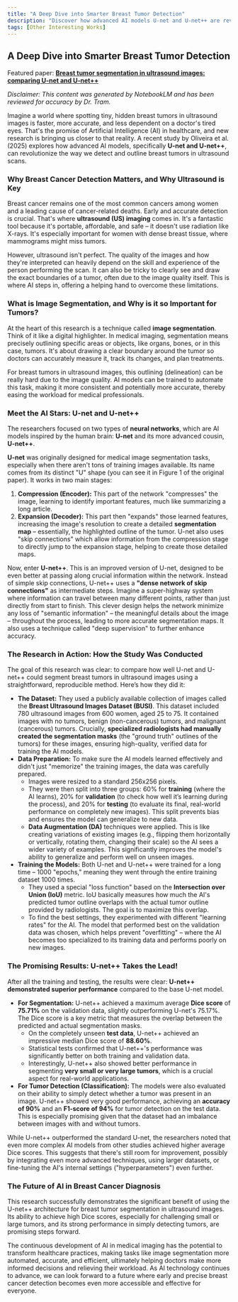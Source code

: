 ```yaml
---
title: "A Deep Dive into Smarter Breast Tumor Detection"
description: "Discover how advanced AI models U-net and U-net++ are revolutionizing breast tumor detection in ultrasound images. Learn how these neural networks achieve 88.60% accuracy in tumor segmentation, why U-net++ outperforms standard U-net, and what this means for faster, more precise breast cancer diagnosis."
tags: [Other Interesting Works]
---
```

## A Deep Dive into Smarter Breast Tumor Detection

Featured paper: [**Breast tumor segmentation in ultrasound images: comparing U‑net and U‑net++**](https://doi.org/10.1007/s42600-025-00402-w)

*Disclaimer: This content was generated by NotebookLM and has been reviewed for accuracy by Dr. Tram.*

Imagine a world where spotting tiny, hidden breast tumors in ultrasound images is faster, more accurate, and less dependent on a doctor's tired eyes. That's the promise of Artificial Intelligence (AI) in healthcare, and new research is bringing us closer to that reality. A recent study by Oliveira et al. (2025) explores how advanced AI models, specifically **U-net and U-net++**, can revolutionize the way we detect and outline breast tumors in ultrasound scans.

### Why Breast Cancer Detection Matters, and Why Ultrasound is Key

Breast cancer remains one of the most common cancers among women and a leading cause of cancer-related deaths. Early and accurate detection is crucial. That's where **ultrasound (US) imaging** comes in. It's a fantastic tool because it's portable, affordable, and safe – it doesn't use radiation like X-rays. It's especially important for women with dense breast tissue, where mammograms might miss tumors.

However, ultrasound isn't perfect. The quality of the images and how they're interpreted can heavily depend on the skill and experience of the person performing the scan. It can also be tricky to clearly see and draw the exact boundaries of a tumor, often due to the image quality itself. This is where AI steps in, offering a helping hand to overcome these limitations.

### What is Image Segmentation, and Why is it so Important for Tumors?

At the heart of this research is a technique called **image segmentation**. Think of it like a digital highlighter. In medical imaging, segmentation means precisely outlining specific areas or objects, like organs, bones, or in this case, tumors. It's about drawing a clear boundary around the tumor so doctors can accurately measure it, track its changes, and plan treatments.

For breast tumors in ultrasound images, this outlining (delineation) can be really hard due to the image quality. AI models can be trained to automate this task, making it more consistent and potentially more accurate, thereby easing the workload for medical professionals.

### Meet the AI Stars: U-net and U-net++

The researchers focused on two types of **neural networks**, which are AI models inspired by the human brain: **U-net** and its more advanced cousin, **U-net++**.

**U-net** was originally designed for medical image segmentation tasks, especially when there aren't tons of training images available. Its name comes from its distinct "U" shape (you can see it in Figure 1 of the original paper). It works in two main stages:
1.  **Compression (Encoder):** This part of the network "compresses" the image, learning to identify important features, much like summarizing a long article.
2.  **Expansion (Decoder):** This part then "expands" those learned features, increasing the image's resolution to create a detailed **segmentation map** – essentially, the highlighted outline of the tumor.
U-net also uses "skip connections" which allow information from the compression stage to directly jump to the expansion stage, helping to create those detailed maps.

Now, enter **U-net++**. This is an improved version of U-net, designed to be even better at passing along crucial information within the network. Instead of simple skip connections, U-net++ uses a **"dense network of skip connections"** as intermediate steps. Imagine a super-highway system where information can travel between many different points, rather than just directly from start to finish. This clever design helps the network minimize any loss of "semantic information" – the meaningful details about the image – throughout the process, leading to more accurate segmentation maps. It also uses a technique called "deep supervision" to further enhance accuracy.

### The Research in Action: How the Study Was Conducted

The goal of this research was clear: to compare how well U-net and U-net++ could segment breast tumors in ultrasound images using a straightforward, reproducible method. Here’s how they did it:

*   **The Dataset:** They used a publicly available collection of images called the **Breast Ultrasound Images Dataset (BUSI)**. This dataset included 780 ultrasound images from 600 women, aged 25 to 75. It contained images with no tumors, benign (non-cancerous) tumors, and malignant (cancerous) tumors. Crucially, **specialized radiologists had manually created the segmentation masks** (the "ground truth" outlines of the tumors) for these images, ensuring high-quality, verified data for training the AI models.
*   **Data Preparation:** To make sure the AI models learned effectively and didn't just "memorize" the training images, the data was carefully prepared.
    *   Images were resized to a standard 256x256 pixels.
    *   They were then split into three groups: 60% for **training** (where the AI learns), 20% for **validation** (to check how well it’s learning during the process), and 20% for **testing** (to evaluate its final, real-world performance on completely new images). This split prevents bias and ensures the model can generalize to new data.
    *   **Data Augmentation (DA)** techniques were applied. This is like creating variations of existing images (e.g., flipping them horizontally or vertically, rotating them, changing their scale) so the AI sees a wider variety of examples. This significantly improves the model's ability to generalize and perform well on unseen images.
*   **Training the Models:** Both U-net and U-net++ were trained for a long time – 1000 "epochs," meaning they went through the entire training dataset 1000 times.
    *   They used a special "loss function" based on the **Intersection over Union (IoU)** metric. IoU basically measures how much the AI's predicted tumor outline overlaps with the actual tumor outline provided by radiologists. The goal is to maximize this overlap.
    *   To find the best settings, they experimented with different "learning rates" for the AI. The model that performed best on the validation data was chosen, which helps prevent "overfitting" – where the AI becomes too specialized to its training data and performs poorly on new images.

### The Promising Results: U-net++ Takes the Lead!

After all the training and testing, the results were clear: **U-net++ demonstrated superior performance** compared to the base U-net model.

*   **For Segmentation:** U-net++ achieved a maximum average **Dice score** of **75.71%** on the validation data, slightly outperforming U-net's 75.17%. The Dice score is a key metric that measures the overlap between the predicted and actual segmentation masks.
    *   On the completely unseen **test data**, U-net++ achieved an impressive median Dice score of **88.60%**.
    *   Statistical tests confirmed that U-net++'s performance was significantly better on both training and validation data.
    *   Interestingly, U-net++ also showed better performance in segmenting **very small or very large tumors**, which is a crucial aspect for real-world applications.
*   **For Tumor Detection (Classification):** The models were also evaluated on their ability to simply detect whether a tumor was present in an image. U-net++ showed very good performance, achieving an **accuracy of 90%** and an **F1-score of 94%** for tumor detection on the test data. This is especially promising given that the dataset had an imbalance between images with and without tumors.

While U-net++ outperformed the standard U-net, the researchers noted that even more complex AI models from other studies achieved higher average Dice scores. This suggests that there's still room for improvement, possibly by integrating even more advanced techniques, using larger datasets, or fine-tuning the AI's internal settings ("hyperparameters") even further.

### The Future of AI in Breast Cancer Diagnosis

This research successfully demonstrates the significant benefit of using the U-net++ architecture for breast tumor segmentation in ultrasound images. Its ability to achieve high Dice scores, especially for challenging small or large tumors, and its strong performance in simply detecting tumors, are promising steps forward.

The continuous development of AI in medical imaging has the potential to transform healthcare practices, making tasks like image segmentation more automated, accurate, and efficient, ultimately helping doctors make more informed decisions and relieving their workload. As AI technology continues to advance, we can look forward to a future where early and precise breast cancer detection becomes even more accessible and effective for everyone.